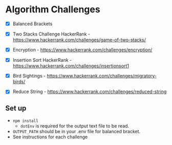 # Algorithm Challenges

- [x] Balanced Brackets
- [x] Two Stacks Challenge HackerRank - https://www.hackerrank.com/challenges/game-of-two-stacks/
- [x] Encryption - https://www.hackerrank.com/challenges/encryption/
- [x] Insertion Sort HackerRank - https://www.hackerrank.com/challenges/insertionsort1
- [x] Bird Sightings - https://www.hackerrank.com/challenges/migratory-birds/
- [x] Reduce String - https://www.hackerrank.com/challenges/reduced-string 


## Set up

- `npm install`
    - `dotEnv` is required for the output text file to be read.
- `OUTPUT_PATH` should be in your .env file for balanced bracket.
- See instructions for each challenge
